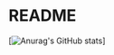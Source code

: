# README
[![Anurag's GitHub stats](https://github-readme-stats.vercel.app/api?username=anuraghazra)]
